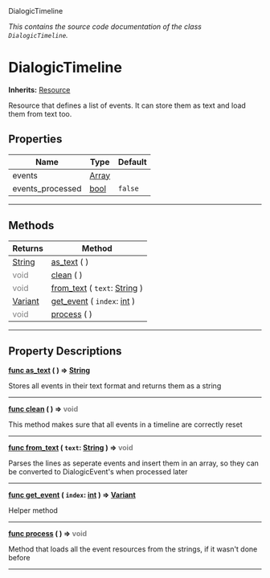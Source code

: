 
<div class="header-banner purple">
<div class="header-label purple">DialogicTimeline</div>
</div>

*This contains the source code documentation of the class `DialogicTimeline`.*
        
# DialogicTimeline
**Inherits:** [Resource](https://docs.godotengine.org/en/latest/classes/class_resource.html#class-resource)

Resource that defines a list of events. It can store them as text and load them from text too.
## Properties
Name | Type | Default 
--- | --- | --- 
events | [Array](https://docs.godotengine.org/en/latest/classes/class_array.html#class-array) |   
events_processed | [bool](https://docs.godotengine.org/en/latest/classes/class_bool.html#class-bool) |  `false` 
--- 

## Methods
Returns | Method 
--- | --- 
<span class="hljs-attribute">[String](https://docs.godotengine.org/en/latest/classes/class_string.html#class-string)</span> | [<span class="hljs-title">as_text</span>](#property-as_text) ( ) 
<span style = "color: gray">void</span> | [<span class="hljs-title">clean</span>](#property-clean) ( ) 
<span style = "color: gray">void</span> | [<span class="hljs-title">from_text</span>](#property-from_text) ( `text`: [String](https://docs.godotengine.org/en/latest/classes/class_string.html#class-string) ) 
<span class="hljs-attribute">[Variant](https://docs.godotengine.org/en/latest/classes/class_variant.html#class-variant)</span> | [<span class="hljs-title">get_event</span>](#property-get_event) ( `index`: [int](https://docs.godotengine.org/en/latest/classes/class_int.html#class-int) ) 
<span style = "color: gray">void</span> | [<span class="hljs-title">process</span>](#property-process) ( ) 
--- 
## Property Descriptions



<a class="header" id="property-as_text" href="#property-as_text">**<span class="hljs-attribute">func</span> [<span class="hljs-title">as_text</span>](#property-as_text) ( )</a>  ⇒ <span class="hljs-attribute">[String](https://docs.godotengine.org/en/latest/classes/class_string.html#class-string)</span>** 



Stores all events in their text format and returns them as a string

---



<a class="header" id="property-clean" href="#property-clean">**<span class="hljs-attribute">func</span> [<span class="hljs-title">clean</span>](#property-clean) ( )</a>  ⇒ <span style = "color: gray">void</span>** 



This method makes sure that all events in a timeline are correctly reset

---



<a class="header" id="property-from_text" href="#property-from_text">**<span class="hljs-attribute">func</span> [<span class="hljs-title">from_text</span>](#property-from_text) ( `text`: [String](https://docs.godotengine.org/en/latest/classes/class_string.html#class-string) )</a>  ⇒ <span style = "color: gray">void</span>** 



Parses the lines as seperate events and insert them in an array, so they can be converted to DialogicEvent's when processed later

---



<a class="header" id="property-get_event" href="#property-get_event">**<span class="hljs-attribute">func</span> [<span class="hljs-title">get_event</span>](#property-get_event) ( `index`: [int](https://docs.godotengine.org/en/latest/classes/class_int.html#class-int) )</a>  ⇒ <span class="hljs-attribute">[Variant](https://docs.godotengine.org/en/latest/classes/class_variant.html#class-variant)</span>** 



Helper method

---



<a class="header" id="property-process" href="#property-process">**<span class="hljs-attribute">func</span> [<span class="hljs-title">process</span>](#property-process) ( )</a>  ⇒ <span style = "color: gray">void</span>** 



Method that loads all the event resources from the strings, if it wasn't done before

---

